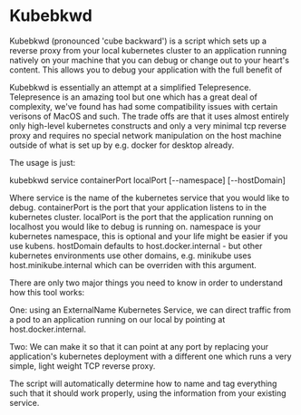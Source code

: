 # Kubebkwd

Kubebkwd (pronounced 'cube backward') is a script which sets up a reverse proxy from your local kubernetes cluster to an application running natively on your machine that you can debug or change out to your heart's content. This allows you to debug your application with the full benefit of 

Kubebkwd is essentially an attempt at a simplified Telepresence. Telepresence is an amazing tool but one which has a great deal of complexity, we've found has had some compatibility issues with certain verisons of MacOS and such. The trade offs are that it uses almost entirely only high-level kubernetes constructs and only a very minimal tcp reverse proxy and requires no special network manipulation on the host machine outside of what is set up by e.g. docker for desktop already.

The usage is just:

kubebkwd service containerPort localPort [--namespace] [--hostDomain]

Where service is the name of the kubernetes service that you would like to debug.
containerPort is the port that your application listens to in the kubernetes cluster.
localPort is the port that the application running on localhost you would like to debug is running on.
namespace is your kubernetes namespace, this is optional and your life might be easier if you use kubens.
hostDomain defaults to host.docker.internal - but other kubernetes environments use other domains, e.g. minikube uses host.minikube.internal which can be overriden with this argument.

There are only two major things you need to know in order to understand how this tool works:

One: using an ExternalName Kubernetes Service, we can direct traffic from a pod to an application running on our local by pointing at host.docker.internal.

Two: We can make it so that it can point at any port by replacing your application's kubernetes deployment with a different one which runs a very simple, light weight TCP reverse proxy.

The script will automatically determine how to name and tag everything such that it should work properly, using the information from your existing service.